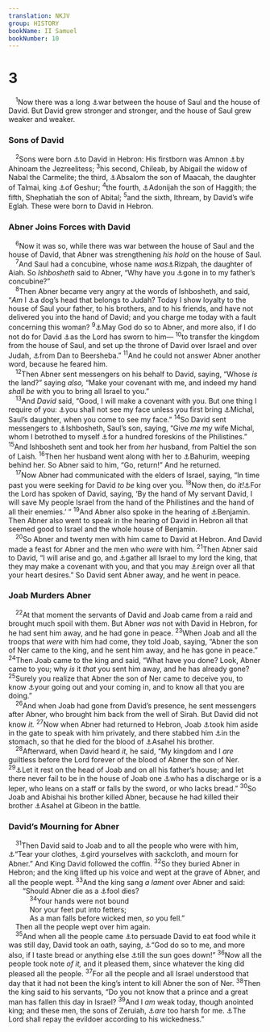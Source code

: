 ```yaml
---
translation: NKJV
group: HISTORY
bookName: II Samuel 
bookNumber: 10
---
```


<div class="title"><h1>3</h1></div>
<span class="verse 2sa_3_1"> <sup>1</sup>Now there was a long <a data-toggle="tooltip" data-placement="bottom" title="1 Sam. 20:6">⚓</a>war between the house of Saul and the house of David. But David grew stronger and stronger, and the house of Saul grew weaker and weaker.<br/></span>
<div class="title"><h3>Sons of David</h3></div>
<span class="verse 2sa_3_2"> <sup>2</sup>Sons were born <a data-toggle="tooltip" data-placement="bottom" title="1 Kin. 14:30; (Ps. 46:9)">⚓</a>to David in Hebron: His firstborn was Amnon <a data-toggle="tooltip" data-placement="bottom" title="1 Chr. 3:1–4">⚓</a>by Ahinoam the Jezreelitess; </span>
<span class="verse 2sa_3_3"><sup>3</sup>his second, Chileab, by Abigail the widow of Nabal the Carmelite; the third, <a data-toggle="tooltip" data-placement="bottom" title="1 Sam. 25:42, 43">⚓</a>Absalom the son of Maacah, the daughter of Talmai, king <a data-toggle="tooltip" data-placement="bottom" title="2 Sam. 15:1–10">⚓</a>of Geshur; </span>
<span class="verse 2sa_3_4"><sup>4</sup>the fourth, <a data-toggle="tooltip" data-placement="bottom" title="Josh. 13:13; 1 Sam. 27:8; 2 Sam. 13:37; 14:32; 15:8">⚓</a>Adonijah the son of Haggith; the fifth, Shephatiah the son of Abital; </span>
<span class="verse 2sa_3_5"><sup>5</sup>and the sixth, Ithream, by David’s wife Eglah. These were born to David in Hebron.<br/></span>
<div class="title"><h3>Abner Joins Forces with David</h3></div>
<span class="verse 2sa_3_6"> <sup>6</sup>Now it was so, while there was war between the house of Saul and the house of David, that Abner was strengthening <i>his</i> <i>hold</i> on the house of Saul.<br/></span>
<span class="verse 2sa_3_7"> <sup>7</sup>And Saul had a concubine, whose name <i>was</i><a data-toggle="tooltip" data-placement="bottom" title="1 Kin. 1:5">⚓</a>Rizpah, the daughter of Aiah. So <i>Ishbosheth</i> said to Abner, “Why have you <a data-toggle="tooltip" data-placement="bottom" title="2 Sam. 21:8–11">⚓</a>gone in to my father’s concubine?”<br/></span>
<span class="verse 2sa_3_8"> <sup>8</sup>Then Abner became very angry at the words of Ishbosheth, and said, “<i>Am</i> I <a data-toggle="tooltip" data-placement="bottom" title="2 Sam. 16:21">⚓</a>a dog’s head that belongs to Judah? Today I show loyalty to the house of Saul your father, to his brothers, and to his friends, and have not delivered you into the hand of David; and you charge me today with a fault concerning this woman? </span>
<span class="verse 2sa_3_9"><sup>9</sup><a data-toggle="tooltip" data-placement="bottom" title="Deut. 23:18; 1 Sam. 24:14; 2 Sam. 9:8; 16:9">⚓</a>May God do so to Abner, and more also, if I do not do for David <a data-toggle="tooltip" data-placement="bottom" title="Ruth 1:17; 1 Kin. 19:2">⚓</a>as the Lord has sworn to him— </span>
<span class="verse 2sa_3_10"><sup>10</sup>to transfer the kingdom from the house of Saul, and set up the throne of David over Israel and over Judah, <a data-toggle="tooltip" data-placement="bottom" title="1 Sam. 15:28; 16:1, 12; 28:17; 1 Chr. 12:23">⚓</a>from Dan to Beersheba.” </span>
<span class="verse 2sa_3_11"><sup>11</sup>And he could not answer Abner another word, because he feared him.<br/></span>
<span class="verse 2sa_3_12"> <sup>12</sup>Then Abner sent messengers on his behalf to David, saying, “Whose <i>is</i> the land?” saying <i>also,</i> “Make your covenant with me, and indeed my hand <i>shall</i> <i>be</i> with you to bring all Israel to you.”<br/></span>
<span class="verse 2sa_3_13"> <sup>13</sup>And <i>David</i> said, “Good, I will make a covenant with you. But one thing I require of you: <a data-toggle="tooltip" data-placement="bottom" title="Judg. 20:1; 1 Sam. 3:20; 2 Sam. 17:11; 1 Kin. 4:25">⚓</a>you shall not see my face unless you first bring <a data-toggle="tooltip" data-placement="bottom" title="Gen. 43:3">⚓</a>Michal, Saul’s daughter, when you come to see my face.” </span>
<span class="verse 2sa_3_14"><sup>14</sup>So David sent messengers to <a data-toggle="tooltip" data-placement="bottom" title="1 Sam. 18:20; 19:11; 25:44; 2 Sam. 6:16">⚓</a>Ishbosheth, Saul’s son, saying, “Give <i>me</i> my wife Michal, whom I betrothed to myself <a data-toggle="tooltip" data-placement="bottom" title="2 Sam. 2:10">⚓</a>for a hundred foreskins of the Philistines.” </span>
<span class="verse 2sa_3_15"><sup>15</sup>And Ishbosheth sent and took her from <i>her</i> husband, from Paltiel the son of Laish. </span>
<span class="verse 2sa_3_16"><sup>16</sup>Then her husband went along with her to <a data-toggle="tooltip" data-placement="bottom" title="1 Sam. 18:25–27">⚓</a>Bahurim, weeping behind her. So Abner said to him, “Go, return!” And he returned.<br/></span>
<span class="verse 2sa_3_17"> <sup>17</sup>Now Abner had communicated with the elders of Israel, saying, “In time past you were seeking for David <i>to</i> <i>be</i> king over you. </span>
<span class="verse 2sa_3_18"><sup>18</sup>Now then, do <i>it!</i><a data-toggle="tooltip" data-placement="bottom" title="2 Sam. 16:5; 19:16">⚓</a>For the Lord has spoken of David, saying, ‘By the hand of My servant David, I will save My people Israel from the hand of the Philistines and the hand of all their enemies.’ ” </span>
<span class="verse 2sa_3_19"><sup>19</sup>And Abner also spoke in the hearing of <a data-toggle="tooltip" data-placement="bottom" title="2 Sam. 3:9">⚓</a>Benjamin. Then Abner also went to speak in the hearing of David in Hebron all that seemed good to Israel and the whole house of Benjamin.<br/></span>
<span class="verse 2sa_3_20"> <sup>20</sup>So Abner and twenty men with him came to David at Hebron. And David made a feast for Abner and the men who <i>were</i> with him. </span>
<span class="verse 2sa_3_21"><sup>21</sup>Then Abner said to David, “I will arise and go, and <a data-toggle="tooltip" data-placement="bottom" title="1 Sam. 10:20, 21; 1 Chr. 12:29">⚓</a>gather all Israel to my lord the king, that they may make a covenant with you, and that you may <a data-toggle="tooltip" data-placement="bottom" title="2 Sam. 3:10, 12">⚓</a>reign over all that your heart desires.” So David sent Abner away, and he went in peace.<br/></span>
<div class="title"><h3>Joab Murders Abner</h3></div>
<span class="verse 2sa_3_22"> <sup>22</sup>At that moment the servants of David and Joab came from a raid and brought much spoil with them. But Abner <i>was</i> not with David in Hebron, for he had sent him away, and he had gone in peace. </span>
<span class="verse 2sa_3_23"><sup>23</sup>When Joab and all the troops that <i>were</i> with him had come, they told Joab, saying, “Abner the son of Ner came to the king, and he sent him away, and he has gone in peace.” </span>
<span class="verse 2sa_3_24"><sup>24</sup>Then Joab came to the king and said, “What have you done? Look, Abner came to you; why <i>is</i> it <i>that</i> you sent him away, and he has already gone? </span>
<span class="verse 2sa_3_25"><sup>25</sup>Surely you realize that Abner the son of Ner came to deceive you, to know <a data-toggle="tooltip" data-placement="bottom" title="1 Kin. 11:37">⚓</a>your going out and your coming in, and to know all that you are doing.”<br/></span>
<span class="verse 2sa_3_26"> <sup>26</sup>And when Joab had gone from David’s presence, he sent messengers after Abner, who brought him back from the well of Sirah. But David did not know <i>it.</i></span>
<span class="verse 2sa_3_27"><sup>27</sup>Now when Abner had returned to Hebron, Joab <a data-toggle="tooltip" data-placement="bottom" title="Deut. 28:6; 1 Sam. 29:6; Is. 37:28">⚓</a>took him aside in the gate to speak with him privately, and there stabbed him <a data-toggle="tooltip" data-placement="bottom" title="2 Sam. 20:9, 10; 1 Kin. 2:5">⚓</a>in the stomach, so that he died for the blood of <a data-toggle="tooltip" data-placement="bottom" title="2 Sam. 4:6">⚓</a>Asahel his brother.<br/></span>
<span class="verse 2sa_3_28"> <sup>28</sup>Afterward, when David heard <i>it,</i> he said, “My kingdom and I <i>are</i> guiltless before the Lord forever of the blood of Abner the son of Ner. </span>
<span class="verse 2sa_3_29"><sup>29</sup><a data-toggle="tooltip" data-placement="bottom" title="2 Sam. 2:23">⚓</a>Let it rest on the head of Joab and on all his father’s house; and let there never fail to be in the house of Joab one <a data-toggle="tooltip" data-placement="bottom" title="Deut. 21:6–9; 1 Kin. 2:32, 33">⚓</a>who has a discharge or is a leper, who leans on a staff or falls by the sword, or who lacks bread.” </span>
<span class="verse 2sa_3_30"><sup>30</sup>So Joab and Abishai his brother killed Abner, because he had killed their brother <a data-toggle="tooltip" data-placement="bottom" title="Lev. 15:2">⚓</a>Asahel at Gibeon in the battle.<br/></span>
<div class="title"><h3>David’s Mourning for Abner</h3></div>
<span class="verse 2sa_3_31"> <sup>31</sup>Then David said to Joab and to all the people who were with him, <a data-toggle="tooltip" data-placement="bottom" title="2 Sam. 2:23">⚓</a>“Tear your clothes, <a data-toggle="tooltip" data-placement="bottom" title="Josh. 7:6; 2 Sam. 1:2, 11">⚓</a>gird yourselves with sackcloth, and mourn for Abner.” And King David followed the coffin. </span>
<span class="verse 2sa_3_32"><sup>32</sup>So they buried Abner in Hebron; and the king lifted up his voice and wept at the grave of Abner, and all the people wept. </span>
<span class="verse 2sa_3_33"><sup>33</sup>And the king sang <i>a</i> <i>lament</i> over Abner and said:<br/>  “Should Abner die as a <a data-toggle="tooltip" data-placement="bottom" title="Gen. 37:34">⚓</a>fool dies?<br/></span>
<span class="verse 2sa_3_34">   <sup>34</sup>Your hands were not bound<br/>   Nor your feet put into fetters;<br/>   As a man falls before wicked men, <i>so</i> you fell.”<br/> Then all the people wept over him again.<br/></span>
<span class="verse 2sa_3_35"> <sup>35</sup>And when all the people came <a data-toggle="tooltip" data-placement="bottom" title="2 Sam. 13:12, 13">⚓</a>to persuade David to eat food while it was still day, David took an oath, saying, <a data-toggle="tooltip" data-placement="bottom" title="2 Sam. 12:17; Jer. 16:7, 8">⚓</a>“God do so to me, and more also, if I taste bread or anything else <a data-toggle="tooltip" data-placement="bottom" title="Ruth 1:17">⚓</a>till the sun goes down!” </span>
<span class="verse 2sa_3_36"><sup>36</sup>Now all the people took note <i>of</i> <i>it,</i> and it pleased them, since whatever the king did pleased all the people. </span>
<span class="verse 2sa_3_37"><sup>37</sup>For all the people and all Israel understood that day that it had not been the king’s intent to kill Abner the son of Ner. </span>
<span class="verse 2sa_3_38"><sup>38</sup>Then the king said to his servants, “Do you not know that a prince and a great man has fallen this day in Israel? </span>
<span class="verse 2sa_3_39"><sup>39</sup>And I <i>am</i> weak today, though anointed king; and these men, the sons of Zeruiah, <a data-toggle="tooltip" data-placement="bottom" title="Judg. 20:26; 2 Sam. 1:12">⚓</a><i>are</i> too harsh for me. <a data-toggle="tooltip" data-placement="bottom" title="2 Sam. 19:5–7">⚓</a>The Lord shall repay the evildoer according to his wickedness.”<br/></span>
